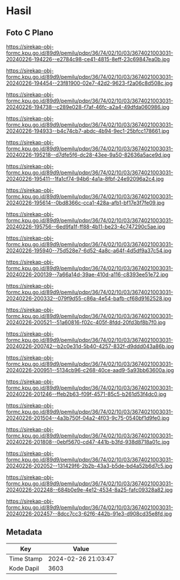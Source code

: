# Hasil

## Foto C Plano

https://sirekap-obj-formc.kpu.go.id/89d9/pemilu/pdpr/36/74/02/10/03/3674021003031-20240226-194226--e2784c98-ce41-4815-8eff-23c69847ea0b.jpg

https://sirekap-obj-formc.kpu.go.id/89d9/pemilu/pdpr/36/74/02/10/03/3674021003031-20240226-194454--23f81900-02e7-42d2-9623-f2a06c8d508c.jpg

https://sirekap-obj-formc.kpu.go.id/89d9/pemilu/pdpr/36/74/02/10/03/3674021003031-20240226-194738--c289e028-f7af-46fc-a2a4-49dfda060986.jpg

https://sirekap-obj-formc.kpu.go.id/89d9/pemilu/pdpr/36/74/02/10/03/3674021003031-20240226-194933--b4c74cb7-abdc-4b94-9ec1-25bfcc178661.jpg

https://sirekap-obj-formc.kpu.go.id/89d9/pemilu/pdpr/36/74/02/10/03/3674021003031-20240226-195218--d7dfe5f6-dc28-43ee-9a50-82636a5ace9d.jpg

https://sirekap-obj-formc.kpu.go.id/89d9/pemilu/pdpr/36/74/02/10/03/3674021003031-20240226-195411--1fa1cf74-94b6-4a1a-8fbf-24e92096a2c4.jpg

https://sirekap-obj-formc.kpu.go.id/89d9/pemilu/pdpr/36/74/02/10/03/3674021003031-20240226-195614--0bd8366c-cca1-428a-afb1-bf17e3f7fe09.jpg

https://sirekap-obj-formc.kpu.go.id/89d9/pemilu/pdpr/36/74/02/10/03/3674021003031-20240226-195756--6ed9fa1f-ff88-4b11-be23-4c747290c5ae.jpg

https://sirekap-obj-formc.kpu.go.id/89d9/pemilu/pdpr/36/74/02/10/03/3674021003031-20240226-195940--75d528e7-6d52-4a8c-a64f-4d5df9a37c54.jpg

https://sirekap-obj-formc.kpu.go.id/89d9/pemilu/pdpr/36/74/02/10/03/3674021003031-20240226-200139--7a66a14d-39ae-410d-a116-c8393ee51e72.jpg

https://sirekap-obj-formc.kpu.go.id/89d9/pemilu/pdpr/36/74/02/10/03/3674021003031-20240226-200332--079f9d55-c86a-4e54-bafb-cf68d9162528.jpg

https://sirekap-obj-formc.kpu.go.id/89d9/pemilu/pdpr/36/74/02/10/03/3674021003031-20240226-200521--51a60816-f02c-405f-8fdd-20fd3bf8b7f0.jpg

https://sirekap-obj-formc.kpu.go.id/89d9/pemilu/pdpr/36/74/02/10/03/3674021003031-20240226-200742--b2c0e31d-5b40-4257-832f-d9ddd043a86b.jpg

https://sirekap-obj-formc.kpu.go.id/89d9/pemilu/pdpr/36/74/02/10/03/3674021003031-20240226-200951--5134cb96-c268-40ce-aad9-5a93bb63600a.jpg

https://sirekap-obj-formc.kpu.go.id/89d9/pemilu/pdpr/36/74/02/10/03/3674021003031-20240226-201246--ffeb2b63-f09f-4571-85c5-b261d53f4dc0.jpg

https://sirekap-obj-formc.kpu.go.id/89d9/pemilu/pdpr/36/74/02/10/03/3674021003031-20240226-201504--4a3b750f-04a2-4f03-9c75-0540bf1d9fe0.jpg

https://sirekap-obj-formc.kpu.go.id/89d9/pemilu/pdpr/36/74/02/10/03/3674021003031-20240226-201808--0ebf5670-cd47-441b-b3fd-938d8718a01c.jpg

https://sirekap-obj-formc.kpu.go.id/89d9/pemilu/pdpr/36/74/02/10/03/3674021003031-20240226-202052--131429f6-2b2b-43a3-b5de-bd4a52b6d7c5.jpg

https://sirekap-obj-formc.kpu.go.id/89d9/pemilu/pdpr/36/74/02/10/03/3674021003031-20240226-202248--684b0e9e-4e12-4534-8a25-fafc09328a82.jpg

https://sirekap-obj-formc.kpu.go.id/89d9/pemilu/pdpr/36/74/02/10/03/3674021003031-20240226-202457--8dcc7cc3-62f6-442b-91e3-d908cd35e8fd.jpg


## Metadata

| Key        | Value               |
| ---------- | ------------------- |
| Time Stamp | 2024-02-26 21:03:47 |
| Kode Dapil | 3603                |




